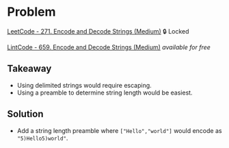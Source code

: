 # Problem
[LeetCode - 271. Encode and Decode Strings (Medium)](https://leetcode.com/problems/encode-and-decode-strings/) 🔒 Locked

[LintCode - 659. Encode and Decode Strings (Medium)](https://www.lintcode.com/problem/659/) _available for free_

## Takeaway
- Using delimited strings would require escaping.
- Using a preamble to determine string length would be easiest.

## Solution
- Add a string length preamble where `["Hello","world"]` would encode as `"5)Hello5)world"`.
